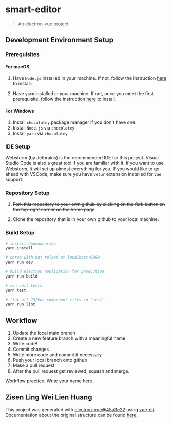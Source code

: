 # smart-editor

> An electron-vue project

## Development Environment Setup
### Prerequisites
#### For macOS
1. Have `Node.js` installed in your machine. 
   If not, follow the instruction [here](https://dyclassroom.com/howto-mac/how-to-install-nodejs-and-npm-on-mac-using-homebrew) to install. 
   
2. Have `yarn` installed in your machine. 
   If not, once you meet the first prerequisite, follow the instruction [here](https://classic.yarnpkg.com/en/docs/install#mac-stable) to install.
   
#### For Windows
1. Install `chocolatey` package manager if you don't have one. 
2. Install `Node.js` via `chocolatey`
3. Install `yarn` via `chocolatey`

### IDE Setup
Webstorm (by Jetbrains) is the recommended IDE for this project. Visual Studio Code is also a great tool if you are familiar 
with it. If you want to use Webstorm, it will set up almost everything for you. If you would like to go ahead with VSCode, 
make sure you have `Vetur` extension installed for `Vue` support. 

### Repository Setup
1. ~~Fork this repository to your own github by clicking on the fork button on the top-right corner on the home page~~

2. Clone the repository that is in your own github to your local machine.


### Build Setup

``` bash
# install dependencies
yarn install

# serve with hot reload at localhost:9080
yarn run dev

# build electron application for production
yarn run build

# run unit tests
yarn test

# lint all JS/Vue component files in `src/`
yarn run lint

```

## Workflow
1. Update the local main branch
2. Create a new feature branch with a meaningful name
3. Write code!
4. Commit changes
5. Write more code and commit if necessary
6. Push your local branch onto github
7. Make a pull request
8. After the pull request get reviewed, squash and merge. 

Workflow practice. Write your name here.

 Zisen Ling
 Wei Lien Huang
---

This project was generated with [electron-vue](https://github.com/SimulatedGREG/electron-vue)@[45a3e22](https://github.com/SimulatedGREG/electron-vue/tree/45a3e224e7bb8fc71909021ccfdcfec0f461f634) using [vue-cli](https://github.com/vuejs/vue-cli). Documentation about the original structure can be found [here](https://simulatedgreg.gitbooks.io/electron-vue/content/index.html).
